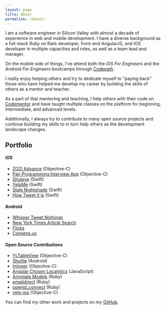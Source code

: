 ```yaml
---
layout: page
title: About
permalink: /about/
---
```


I am a software engineer in Silicon Valley with almost a decade of experience in web and mobile development. I
have a diverse background as a full-stack Ruby on Rails developer, front-end AngularJS, and iOS developer in
multiple capacities and roles, as well as a team lead and manager.

On the mobile side of things, I've attend both the *iOS For Engineers* and the *Android For Engineers* bootcamps
through [Codepath](http://codepath.com/).

I really enjoy helping others and try to dedicate myself to "paying back" those who have helped me develop
my career by building the skills of others as a mentor and teacher.

As a part of that mentoring and teaching, I help others with their code on [Codementor](http://codementor.io)
and have taught multiple classes on the platform for beginning, intermediate, and advanced levels.

Additionally, I always try to contribute to many open source projects and continue building my skills to in
turn help others as the development landscape changes.

## Portfolio

#### iOS
 * [ZOZI Advance](https://itunes.apple.com/us/app/zozi-advance/id1050829261) (Objective-C)
 * [Pair Programming Interview App](https://github.com/kfarst/ios-code-interview/tree/solution) (Objective-C)
 * [Shuteye](https://github.com/kfarst/alarm) (Swift)
 * [YelpMe](https://github.com/kfarst/YelpMe) (Swift)
 * [Stale Nightshade](https://github.com/kfarst/Stale-Nightshade-Swift) (Swift)
 * [How Tweet It is](https://github.com/kfarst/How-Tweet-It-Is/tree/v_2_0) (Swift)

#### Android
  * [Whisper Tweet Nothings](https://github.com/kfarst/Whispertweetnothings/tree/v_2_0)
  * [New York Times Article Search](https://github.com/kfarst/NYTimesArticleSearch)
  * [Flicks](https://github.com/kfarst/Flicks)
  * [Consens.us](https://github.com/kevrain/Consens.us)

#### Open Source Contributions
  * [YLTableView](https://github.com/kfarst/YLTableView) (Objective-C)
  * [Shuttle](https://github.com/kfarst/Shuttle) (Android)
  * [Injineer](https://github.com/kfarst/Injineer) (Objective-C)
  * [Angular Chosen Localytics](https://github.com/kfarst/angular-chosen) (JavaScript)
  * [Annotate Models](https://github.com/kfarst/annotate_models) (Ruby)
  * [emaildirect](https://github.com/kfarst/emaildirect-ruby) (Ruby)
  * [openid_connect](https://github.com/kfarst/openid_connect) (Ruby)
  * [yelp-ios](https://github.com/Yelp/yelp-ios) (Objective-C)

You can find my other work and projects on my [GitHub](http://github.com/kfarst).

